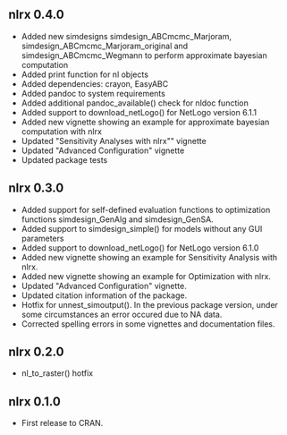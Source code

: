 
## nlrx 0.4.0

* Added new simdesigns simdesign_ABCmcmc_Marjoram, simdesign_ABCmcmc_Marjoram_original and simdesign_ABCmcmc_Wegmann to perform approximate bayesian computation
* Added print function for nl objects
* Added dependencies: crayon, EasyABC
* Added pandoc to system requirements
* Added additional pandoc_available() check for nldoc function
* Added support to download_netLogo() for NetLogo version 6.1.1
* Added new vignette showing an example for approximate bayesian computation with nlrx
* Updated "Sensitivity Analyses with nlrx"" vignette
* Updated "Advanced Configuration" vignette
* Updated package tests


## nlrx 0.3.0

* Added support for self-defined evaluation functions to optimization functions simdesign_GenAlg and simdesign_GenSA.
* Added support to simdesign_simple() for models without any GUI parameters
* Added support to download_netLogo() for NetLogo version 6.1.0
* Added new vignette showing an example for Sensitivity Analysis with nlrx.
* Added new vignette showing an example for Optimization with nlrx.
* Updated "Advanced Configuration" vignette.
* Updated citation information of the package.
* Hotfix for unnest_simoutput(). In the previous package version, under some circumstances an error occured due to NA data.
* Corrected spelling errors in some vignettes and documentation files.

## nlrx 0.2.0

* nl_to_raster() hotfix

## nlrx 0.1.0

* First release to CRAN.
